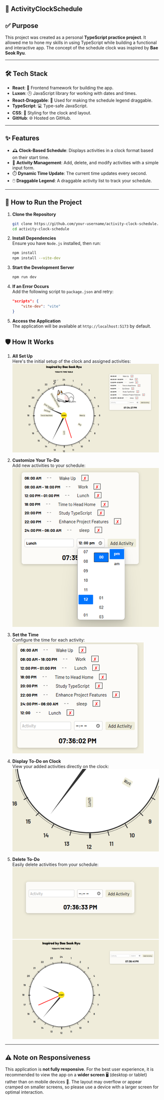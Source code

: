 ﻿## 🌟 ActivityClockSchedule

## ✅ Purpose  
This project was created as a personal **TypeScript practice project**. It allowed me to hone my skills in using TypeScript while building a functional and interactive app. The concept of the schedule clock was inspired by **Bae Seok Ryu**.  

---

## 🛠️ Tech Stack  

- **React**: 🚀 Frontend framework for building the app.  
- **Luxon**: 🕒 JavaScript library for working with dates and times.  
- **React-Draggable**: 🔄 Used for making the schedule legend draggable.  
- **TypeScript**: 💻 Type-safe JavaScript.  
- **CSS**: 🎨 Styling for the clock and layout.  
- **GitHub**: 🌐 Hosted on GitHub.  

---

## ✨ Features  

- 🕰️ **Clock-Based Schedule**: Displays activities in a clock format based on their start time.  
- 📝 **Activity Management**: Add, delete, and modify activities with a simple input form.  
- ⏱️ **Dynamic Time Update**: The current time updates every second.  
- 🖱️ **Draggable Legend**: A draggable activity list to track your schedule.  

---

## 🚀 How to Run the Project  

1. **Clone the Repository**  
   ```bash
   git clone https://github.com/your-username/activity-clock-schedule.git
   cd activity-clock-schedule
   ```

2. **Install Dependencies**  
   Ensure you have `Node.js` installed, then run:
   ```bash
   npm install
   npm install --vite-dev
   ```

3. **Start the Development Server**  
   ```bash
   npm run dev
   ```

4. **If an Error Occurs**  
   Add the following script to `package.json` and retry:
   ```json
   "scripts": {
       "vite-dev": "vite"
   }
   ```

5. **Access the Application**  
   The application will be available at `http://localhost:5173` by default.

## 🛡️ How It Works  

1. **All Set Up**  
   Here's the initial setup of the clock and assigned activities:  
   ![Setup with Clock and Activities](./src/assets/1.png)  

2. **Customize Your To-Do**  
   Add new activities to your schedule:  
   ![Add To-Do](./src/assets/2.png)  

3. **Set the Time**  
   Configure the time for each activity:  
   ![Set the Time](./src/assets/3.png)  

4. **Display To-Do on Clock**  
   View your added activities directly on the clock:  
   ![Display To-Do on Clock](./src/assets/4.png)  

5. **Delete To-Do**  
   Easily delete activities from your schedule:  
   ![Delete To-Do](./src/assets/5.png)  
     ![Delete To-Do](./src/assets/6.png)  

 

---

## ⚠️ Note on Responsiveness  

This application is **not fully responsive**. For the best user experience, it is recommended to view the app on a **wider screen** 🖥️ (desktop or tablet) rather than on mobile devices 📱. The layout may overflow or appear cramped on smaller screens, so please use a device with a larger screen for optimal interaction.  
